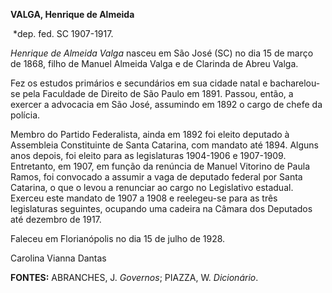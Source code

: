 **VALGA, Henrique de Almeida**

 \*dep. fed. SC 1907-1917.

*Henrique de Almeida Valga* nasceu em São José (SC) no dia 15 de março
de 1868, filho de Manuel Almeida Valga e de Clarinda de Abreu Valga.

Fez os estudos primários e secundários em sua cidade natal e
bacharelou-se pela Faculdade de Direito de São Paulo em 1891. Passou,
então, a exercer a advocacia em São José, assumindo em 1892 o cargo de
chefe da polícia.

Membro do Partido Federalista, ainda em 1892 foi eleito deputado à
Assembleia Constituinte de Santa Catarina, com mandato até 1894. Alguns
anos depois, foi eleito para as legislaturas 1904-1906 e 1907-1909.
Entretanto, em 1907, em função da renúncia de Manuel Vitorino de Paula
Ramos, foi convocado a assumir a vaga de deputado federal por Santa
Catarina, o que o levou a renunciar ao cargo no Legislativo estadual.
Exerceu este mandato de 1907 a 1908 e reelegeu-se para as três
legislaturas seguintes, ocupando uma cadeira na Câmara dos Deputados até
dezembro de 1917.

Faleceu em Florianópolis no dia 15 de julho de 1928.

Carolina Vianna Dantas

**FONTES:** ABRANCHES, J. *Governos*; PIAZZA, W. *Dicionário*.
